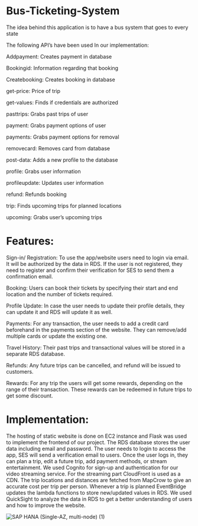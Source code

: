 # Bus-Ticketing-System
The idea behind this application is to have a bus system that goes to every state

The following API’s have been used In our implementation:

Addpayment: Creates payment in database

Bookingid: Information regarding that booking

Createbooking: Creates booking in database

get-price: Price of trip

get-values: Finds if credentials are authorized

pasttrips: Grabs past trips of user

payment: Grabs payment options of user

payments: Grabs payment options for removal

removecard: Removes card from database

post-data: Adds a new profile to the database

profile: Grabs user information

profileupdate: Updates user information

refund: Refunds booking

trip: Finds upcoming trips for planned locations

upcoming: Grabs user’s upcoming trips

# Features:

Sign-in/ Registration: To use the app/website users need to login via email. It will be authorized by the data in RDS. If the user is not registered, they need to register and confirm their verification for SES to send them a confirmation email. 

Booking: Users can book their tickets by specifying their start and end location and the number of tickets required. 

Profile Update: In case the user needs to update their profile details, they can update it and RDS will update it as well. 

Payments: For any transaction, the user needs to add a credit card beforehand in the payments section of the website. They can remove/add multiple cards or update the existing one.

Travel History: Their past trips and transactional values will be stored in a separate RDS database.

Refunds: Any future trips can be cancelled, and refund will be issued to customers. 

Rewards: For any trip the users will get some rewards, depending on the range of their transaction. These rewards can be redeemed in future trips to get some discount.

# Implementation:

The hosting of static website is done on EC2 instance and Flask was used to implement the frontend of our project. The RDS database stores the user data including email and password. The user needs to login to access the app, SES will send a verification email to users. Once the user logs in, they can plan a trip, edit a future trip, add payment methods, or stream entertainment. We used Cognito for sign-up and authentication for our video streaming service. For the streaming part CloudFront is used as a CDN. The trip locations and distances are fetched from MapCrow to give an accurate cost per trip per person. Whenever a trip is planned EventBridge updates the lambda functions to store new/updated values in RDS. We used QuickSight to analyze the data in RDS to get a better understanding of users and how to improve the website. 

![SAP HANA (Single-AZ, multi-node) (1)](https://user-images.githubusercontent.com/32221934/229387888-6d12863a-8230-4b76-a6ca-81ad29c2b7a6.jpg)
